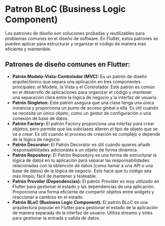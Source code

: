 # Patron BLoC (Business Logic Component)

Los patrones de diseño son soluciones probadas y reutilizables para problemas comunes en el diseño de software. En Flutter, estos patrones se pueden aplicar para estructurar y organizar el código de manera más eficiente y mantenible.

## Patrones de diseño comunes en Flutter:
- **Patrón Modelo-Vista-Controlador (MVC):** Es un patrón de diseño arquitectónico que separa una aplicación en tres componentes principales: el Modelo, la Vista y el Controlador. Este patrón es común en el desarrollo de aplicaciones para organizar el código y mantener una separación clara entre la lógica de negocio y la interfaz de usuario. 
- **Patrón Singleton:** Este patrón asegura que una clase tenga una única instancia y proporciona un punto de acceso global a ella. Es útil cuando se necesita un único objeto, como un gestor de configuración o una conexión de base de datos.
- **Patrón Factory:** El patrón Factory proporciona una interfaz para crear objetos, pero permite que las subclases alteren el tipo de objeto que se va a crear. Es útil cuando el proceso de creación es complejo o depende de la lógica de negocio.
- **Patrón Decorator:** El Patrón Decorator es útil cuando quieres añadir responsabilidades adicionales a un objeto de forma dinámica.
- **Patrón Repository:** El Patrón Repository es una forma de estructurar la lógica de datos en tu aplicación para separar las responsabilidades relacionadas con la obtención de datos (como llamar a una API o una base de datos) de la lógica de negocio. Esto hace que tu código sea más limpio, fácil de mantener y testeable.
- **Patrón Provider (Dependencias):** El patrón Provider es muy utilizado en Flutter para gestionar el estado y las dependencias de una aplicación. Proporciona una forma eficiente de compartir objetos entre widgets y reaccionar a cambios en el estado.
- **Patrón BLoC (Business Logic Component):** El patrón BLoC es una arquitectura popular en Flutter para gestionar el estado de la aplicación de manera separada de la interfaz de usuario. Utiliza streams y sinks para gestionar la entrada y salida de datos.